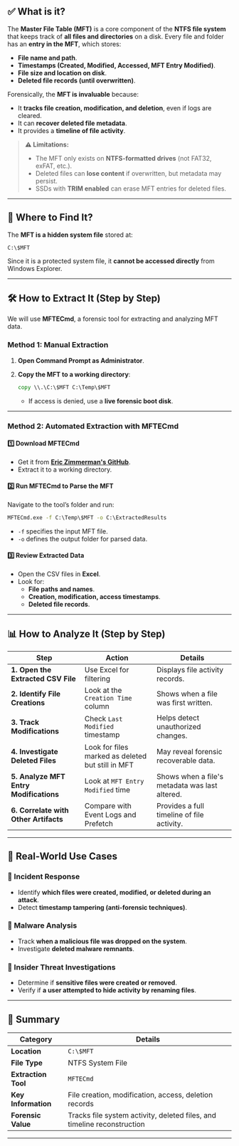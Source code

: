 ## ✅ **What is it?**

The **Master File Table (MFT)** is a core component of the **NTFS file system** that keeps track of **all files and directories** on a disk. Every file and folder has an **entry in the MFT**, which stores:

- **File name and path**.
- **Timestamps (Created, Modified, Accessed, MFT Entry Modified)**.
- **File size and location on disk**.
- **Deleted file records (until overwritten)**.

Forensically, the **MFT is invaluable** because:

- It **tracks file creation, modification, and deletion**, even if logs are cleared.
- It can **recover deleted file metadata**.
- It provides a **timeline of file activity**.

> **⚠️ Limitations:**
> 
> - The MFT only exists on **NTFS-formatted drives** (not FAT32, exFAT, etc.).
> - Deleted files can **lose content** if overwritten, but metadata may persist.
> - SSDs with **TRIM enabled** can erase MFT entries for deleted files.

---

## **📍 Where to Find It?**

The **MFT is a hidden system file** stored at:

```
C:\$MFT
```

Since it is a protected system file, it **cannot be accessed directly** from Windows Explorer.

---

## **🛠️ How to Extract It (Step by Step)**

We will use **MFTECmd**, a forensic tool for extracting and analyzing MFT data.

### **Method 1: Manual Extraction**

1. **Open Command Prompt as Administrator**.
2. **Copy the MFT to a working directory**:
    
    ```cmd
    copy \\.\C:\$MFT C:\Temp\$MFT
    ```
    
    - If access is denied, use a **live forensic boot disk**.

---

### **Method 2: Automated Extraction with MFTECmd**

#### **1️⃣ Download MFTECmd**

- Get it from **[Eric Zimmerman's GitHub](https://ericzimmerman.github.io/)**.
- Extract it to a working directory.

#### **2️⃣ Run MFTECmd to Parse the MFT**

Navigate to the tool’s folder and run:

```cmd
MFTECmd.exe -f C:\Temp\$MFT -o C:\ExtractedResults
```

- `-f` specifies the input MFT file.
- `-o` defines the output folder for parsed data.

#### **3️⃣ Review Extracted Data**

- Open the CSV files in **Excel**.
- Look for:
    - **File paths and names**.
    - **Creation, modification, access timestamps**.
    - **Deleted file records**.

---

## **📊 How to Analyze It (Step by Step)**

|**Step**|**Action**|**Details**|
|---|---|---|
|**1. Open the Extracted CSV File**|Use Excel for filtering|Displays file activity records.|
|**2. Identify File Creations**|Look at the `Creation Time` column|Shows when a file was first written.|
|**3. Track Modifications**|Check `Last Modified` timestamp|Helps detect unauthorized changes.|
|**4. Investigate Deleted Files**|Look for files marked as deleted but still in MFT|May reveal forensic recoverable data.|
|**5. Analyze MFT Entry Modifications**|Look at `MFT Entry Modified` time|Shows when a file's metadata was last altered.|
|**6. Correlate with Other Artifacts**|Compare with Event Logs and Prefetch|Provides a full timeline of file activity.|

---

## **🚨 Real-World Use Cases**

### **📌 Incident Response**

- Identify **which files were created, modified, or deleted during an attack**.
- Detect **timestamp tampering (anti-forensic techniques)**.

### **📌 Malware Analysis**

- Track **when a malicious file was dropped on the system**.
- Investigate **deleted malware remnants**.

### **📌 Insider Threat Investigations**

- Determine if **sensitive files were created or removed**.
- Verify if **a user attempted to hide activity by renaming files**.

---

## **🔎 Summary**

|**Category**|**Details**|
|---|---|
|**Location**|`C:\$MFT`|
|**File Type**|NTFS System File|
|**Extraction Tool**|`MFTECmd`|
|**Key Information**|File creation, modification, access, deletion records|
|**Forensic Value**|Tracks file system activity, deleted files, and timeline reconstruction|

---
